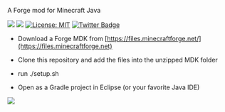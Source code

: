A Forge mod for Minecraft Java

[![](http://cf.way2muchnoise.eu/369028.svg)](https://www.curseforge.com/minecraft/mc-mods/game-rules-config) 
[![](http://cf.way2muchnoise.eu/versions/369028.svg)](https://www.curseforge.com/minecraft/mc-mods/game-rules-config)
[![License: MIT](https://img.shields.io/badge/License-MIT-green.svg)](https://opensource.org/licenses/MIT)
[![Twitter Badge](https://img.shields.io/badge/contact-twitter-blue.svg)](https://twitter.com/lothrazar)

- Download a Forge MDK from [https://files.minecraftforge.net/](https://files.minecraftforge.net)

- Clone this repository and add the files into the unzipped MDK folder

- run ./setup.sh

- Open as a Gradle project in Eclipse (or your favorite Java IDE)
 

[![](https://c5.patreon.com/external/logo/become_a_patron_button.png)](https://www.patreon.com/lothrazar)
